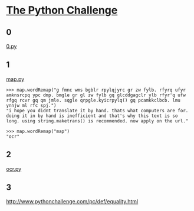 # [The Python Challenge](http://www.pythonchallenge.com/)

## 0

[0.py](http://www.pythonchallenge.com/pc/def/0.html)

## 1

[map.py](http://www.pythonchallenge.com/pc/def/map.html)

```
>>> map.wordRemap("g fmnc wms bgblr rpylqjyrc gr zw fylb. rfyrq ufyr amknsrcpq ypc dmp. bmgle gr gl zw fylb gq glcddgagclr ylb rfyr'q ufw rfgq rcvr gq qm jmle. sqgle qrpgle.kyicrpylq() gq pcamkkclbcb. lmu ynnjw ml rfc spj.")
"i hope you didnt translate it by hand. thats what computers are for. doing it in by hand is inefficient and that's why this text is so long. using string.maketrans() is recommended. now apply on the url."
```

```
>>> map.wordRemap("map")
"ocr"
```

## 2

[ocr.py](http://www.pythonchallenge.com/pc/def/ocr.html)

## 3

http://www.pythonchallenge.com/pc/def/equality.html

